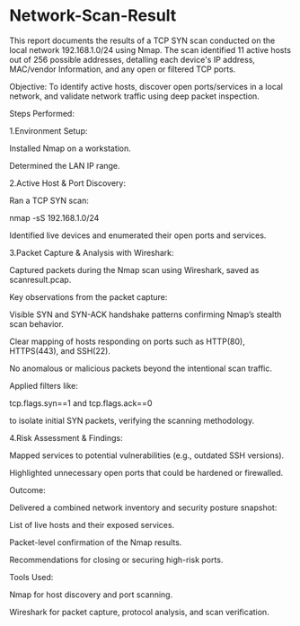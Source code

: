 # Network-Scan-Result
This report documents the results of a TCP SYN scan conducted on the local network 192.168.1.0/24 using Nmap. The scan identified 11 active hosts out of 256 possible addresses, detalling each device's IP address, MAC/vendor Information, and any open or filtered TCP ports.

Objective:
To identify active hosts, discover open ports/services in a local network, and validate network traffic using deep packet inspection.

Steps Performed:

1.Environment Setup:

Installed Nmap on a workstation.

Determined the LAN IP range.



2.Active Host & Port Discovery:

Ran a TCP SYN scan:

nmap -sS 192.168.1.0/24

Identified live devices and enumerated their open ports and services.

3.Packet Capture & Analysis with Wireshark:

Captured packets during the Nmap scan using Wireshark, saved as scanresult.pcap.

Key observations from the packet capture:

Visible SYN and SYN-ACK handshake patterns confirming Nmap’s stealth scan behavior.

Clear mapping of hosts responding on ports such as HTTP(80), HTTPS(443), and SSH(22).

No anomalous or malicious packets beyond the intentional scan traffic.

Applied filters like:

tcp.flags.syn==1 and tcp.flags.ack==0

to isolate initial SYN packets, verifying the scanning methodology.


4.Risk Assessment & Findings:

Mapped services to potential vulnerabilities (e.g., outdated SSH versions).

Highlighted unnecessary open ports that could be hardened or firewalled.

Outcome:

Delivered a combined network inventory and security posture snapshot:

List of live hosts and their exposed services.

Packet-level confirmation of the Nmap results.

Recommendations for closing or securing high-risk ports.

Tools Used:

Nmap for host discovery and port scanning.

Wireshark for packet capture, protocol analysis, and scan verification.
